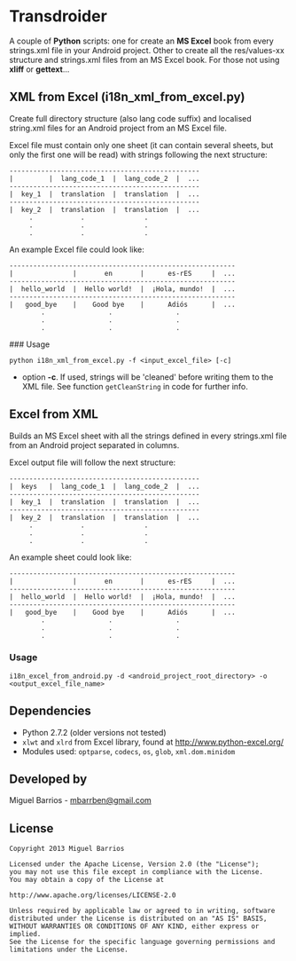 # Transdroider

A couple of **Python** scripts: one for create an **MS Excel** book from every strings.xml file in your Android project. Other to create all the res/values-xx structure and strings.xml files from an MS Excel book. For those not using **xliff** or **gettext**...

## XML from Excel (i18n_xml_from_excel.py)

Create full directory structure (also lang code suffix) and localised string.xml files for an Android project from an MS Excel file.

Excel file must contain only one sheet (it can contain several sheets, but only the first one will be read) with strings following the next structure:

```text
------------------------------------------------
|         |  lang_code_1  |  lang_code_2  |  ...
------------------------------------------------
|  key_1  |  translation  |  translation  |  ...
------------------------------------------------
|  key_2  |  translation  |  translation  |  ...
     .            .               .
     .            .               .
     .            .               .
```

An example Excel file could look like:

```text
---------------------------------------------------------
|               |       en       |      es-rES     |  ...
---------------------------------------------------------
|  hello_world  |  Hello world!  |  ¡Hola, mundo!  |  ...
---------------------------------------------------------
|   good_bye    |    Good bye    |      Adiós      |  ...
        .                .                .
        .                .                .
        .                .                .
```

### Usage


`python i18n_xml_from_excel.py -f <input_excel_file> [-c]`

- option **-c**. If used, strings will be 'cleaned' before writing them to the XML file. See function `getCleanString` in code for further info.

## Excel from XML

Builds an MS Excel sheet with all the strings defined in every strings.xml file from an Android project separated in columns.

Excel output file will follow the next structure:

```text
------------------------------------------------
|  keys   |  lang_code_1  |  lang_code_2  |  ...
------------------------------------------------
|  key_1  |  translation  |  translation  |  ...
------------------------------------------------
|  key_2  |  translation  |  translation  |  ...
     .            .               .
     .            .               .
     .            .               .
```

An example sheet could look like:

```text
---------------------------------------------------------
|               |       en       |      es-rES     |  ...
---------------------------------------------------------
|  hello_world  |  Hello world!  |  ¡Hola, mundo!  |  ...
---------------------------------------------------------
|   good_bye    |    Good bye    |      Adiós      |  ...
        .                .                .
        .                .                .
        .                .                .
```

### Usage

`i18n_excel_from_android.py -d <android_project_root_directory> -o <output_excel_file_name>`

## Dependencies

* Python 2.7.2 (older versions not tested)
* `xlwt` and `xlrd` from Excel library, found at http://www.python-excel.org/
* Modules used: `optparse`, `codecs`, `os`, `glob`, `xml.dom.minidom`

## Developed by

Miguel Barrios - mbarrben@gmail.com

## License

```text
Copyright 2013 Miguel Barrios

Licensed under the Apache License, Version 2.0 (the "License");
you may not use this file except in compliance with the License.
You may obtain a copy of the License at

http://www.apache.org/licenses/LICENSE-2.0

Unless required by applicable law or agreed to in writing, software
distributed under the License is distributed on an "AS IS" BASIS,
WITHOUT WARRANTIES OR CONDITIONS OF ANY KIND, either express or implied.
See the License for the specific language governing permissions and
limitations under the License.
```
